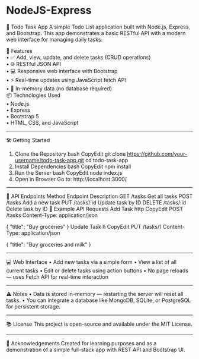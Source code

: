 # NodeJS-Express


📝 Todo Task App
A simple Todo List application built with Node.js, Express, and Bootstrap. This app demonstrates a basic RESTful API with a modern web interface for managing daily tasks.
  
🚀 Features  
•	✅ Add, view, update, and delete tasks (CRUD operations)  
•	🌐 RESTful JSON API  
•	💻 Responsive web interface with Bootstrap  
•	⚡ Real-time updates using JavaScript fetch API  
•	💾 In-memory data (no database required)    
📦 Technologies Used  
•	Node.js  
•	Express  
•	Bootstrap 5  
•	HTML, CSS, and JavaScript    
________________________________________
🛠️ Getting Started
1. Clone the Repository
bash
CopyEdit
git clone https://github.com/your-username/todo-task-app.git
cd todo-task-app
2. Install Dependencies
bash
CopyEdit
npm install
3. Run the Server
bash
CopyEdit
node index.js
4. Open in Browser
Go to: http://localhost:3000/
________________________________________
📡 API Endpoints
Method	Endpoint	Description
GET	/tasks	Get all tasks
POST	/tasks	Add a new task
PUT	/tasks/:id	Update task by ID
DELETE	/tasks/:id	Delete task by ID
🧪 Example API Requests
Add Task
http
CopyEdit
POST /tasks
Content-Type: application/json

{
  "title": "Buy groceries"
}
Update Task
h
CopyEdit
PUT /tasks/1
Content-Type: application/json

{
  "title": "Buy groceries and milk"
}
________________________________________
💻 Web Interface
•	Add new tasks via a simple form
•	View a list of all current tasks
•	Edit or delete tasks using action buttons
•	No page reloads — uses Fetch API for real-time interaction
________________________________________
⚠️ Notes
•	Data is stored in-memory — restarting the server will reset all tasks.
•	You can integrate a database like MongoDB, SQLite, or PostgreSQL for persistent storage.
________________________________________
📚 License
This project is open-source and available under the MIT License.
________________________________________
🙌 Acknowledgements
Created for learning purposes and as a demonstration of a simple full-stack app with REST API and Bootstrap UI.



